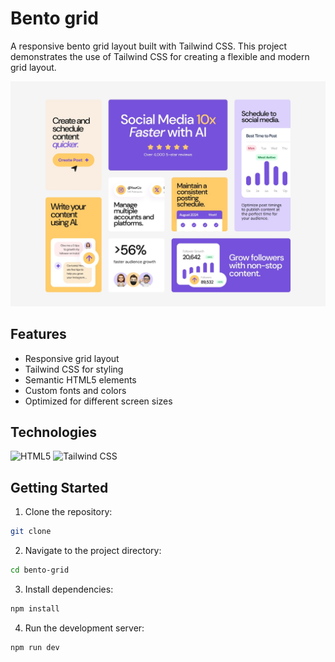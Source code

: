 # Bento grid

A responsive bento grid layout built with Tailwind CSS. This project demonstrates the use of Tailwind CSS for creating a flexible and modern grid layout.

![Bento grid](/design/desktop-design.jpg)

## Features

- Responsive grid layout
- Tailwind CSS for styling
- Semantic HTML5 elements
- Custom fonts and colors
- Optimized for different screen sizes

## Technologies

![HTML5](https://img.shields.io/badge/HTML5-E34F26.svg?style=for-the-badge&logo=HTML5&logoColor=white)
![Tailwind CSS](https://img.shields.io/badge/Tailwind%20CSS-06B6D4.svg?style=for-the-badge&logo=Tailwind-CSS&logoColor=white)

## Getting Started

1. Clone the repository:

```bash
git clone
```

2. Navigate to the project directory:

```bash
cd bento-grid
```

3. Install dependencies:

```bash
npm install
```

4. Run the development server:

```bash
npm run dev
```
